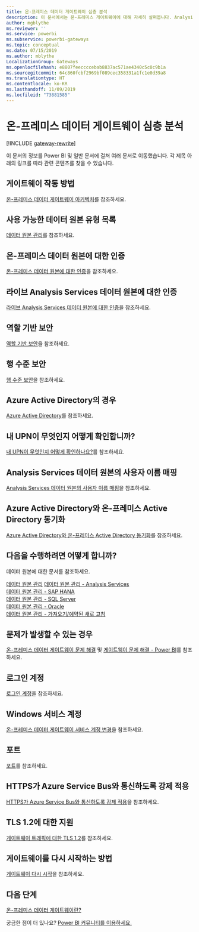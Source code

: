 ```yaml
---
title: 온-프레미스 데이터 게이트웨이 심층 분석
description: 이 문서에서는 온-프레미스 게이트웨이에 대해 자세히 살펴봅니다. Analysis Services로 작업 시 서비스가 Azure Active Directory 및 로컬 Active Directory에서 작동하는 방식을 살펴봅니다.
author: mgblythe
ms.reviewer: ''
ms.service: powerbi
ms.subservice: powerbi-gateways
ms.topic: conceptual
ms.date: 07/15/2019
ms.author: mblythe
LocalizationGroup: Gateways
ms.openlocfilehash: e8807feeccccebab8837ac571ae4340c5c0c9b1a
ms.sourcegitcommit: 64c860fcbf2969bf089cec358331a1fc1e0d39a8
ms.translationtype: HT
ms.contentlocale: ko-KR
ms.lasthandoff: 11/09/2019
ms.locfileid: "73881585"
---
```

# <a name="on-premises-data-gateway-in-depth"></a>온-프레미스 데이터 게이트웨이 심층 분석

[!INCLUDE [gateway-rewrite](includes/gateway-rewrite.md)]

이 문서의 정보를 Power BI 및 일반 문서에 걸쳐 여러 문서로 이동했습니다. 각 제목 아래의 링크를 따라 관련 콘텐츠를 찾을 수 있습니다.

## <a name="how-the-gateway-works"></a>게이트웨이 작동 방법

[온-프레미스 데이터 게이트웨이 아키텍처](/data-integration/gateway/service-gateway-onprem-indepth)를 참조하세요.

## <a name="list-of-available-data-source-types"></a>사용 가능한 데이터 원본 유형 목록

[데이터 원본 관리](service-gateway-data-sources.md)를 참조하세요.

## <a name="authentication-to-on-premises-data-sources"></a>온-프레미스 데이터 원본에 대한 인증

[온-프레미스 데이터 원본에 대한 인증](/data-integration/gateway/service-gateway-onprem-indepth#authentication-to-on-premises-data-sources)을 참조하세요.

## <a name="authentication-to-a-live-analysis-services-data-source"></a>라이브 Analysis Services 데이터 원본에 대한 인증

[라이브 Analysis Services 데이터 원본에 대한 인증](service-gateway-enterprise-manage-ssas.md#authentication-to-a-live-analysis-services-data-source)을 참조하세요.

## <a name="role-based-security"></a>역할 기반 보안

[역할 기반 보안](service-gateway-enterprise-manage-ssas.md#role-based-security)을 참조하세요.

## <a name="row-level-security"></a>행 수준 보안

[행 수준 보안](service-gateway-enterprise-manage-ssas.md#row-level-security)을 참조하세요.

## <a name="what-about-azure-active-directory"></a>Azure Active Directory의 경우

[Azure Active Directory](/data-integration/gateway/service-gateway-onprem-indepth#azure-active-directory)를 참조하세요.

## <a name="how-do-i-tell-what-my-upn-is"></a>내 UPN이 무엇인지 어떻게 확인합니까?

[내 UPN이 무엇인지 어떻게 확인하나요?](/data-integration/gateway/service-gateway-onprem-indepth#how-do-i-tell-what-my-upn-is)를 참조하세요.

## <a name="map-user-names-for-analysis-services-data-sources"></a>Analysis Services 데이터 원본의 사용자 이름 매핑

[Analysis Services 데이터 원본의 사용자 이름 매핑](service-gateway-enterprise-manage-ssas.md#map-user-names-for-analysis-services-data-sources)을 참조하세요.

## <a name="synchronize-an-on-premises-active-directory-with-azure-active-directory"></a>Azure Active Directory와 온-프레미스 Active Directory 동기화

[Azure Active Directory와 온-프레미스 Active Directory 동기화](/data-integration/gateway/service-gateway-onprem-indepth#synchronize-an-on-premises-active-directory-with-azure-active-directory)를 참조하세요.

## <a name="what-to-do-next"></a>다음을 수행하려면 어떻게 합니까?

데이터 원본에 대한 문서를 참조하세요.

[데이터 원본 관리](service-gateway-data-sources.md)
[데이터 원본 관리 - Analysis Services](service-gateway-enterprise-manage-ssas.md)  
[데이터 원본 관리 - SAP HANA](service-gateway-enterprise-manage-sap.md)  
[데이터 원본 관리 - SQL Server](service-gateway-enterprise-manage-sql.md)  
[데이터 원본 관리 - Oracle](service-gateway-onprem-manage-oracle.md)  
[데이터 원본 관리 - 가져오기/예약된 새로 고침](service-gateway-enterprise-manage-scheduled-refresh.md)  

## <a name="where-things-can-go-wrong"></a>문제가 발생할 수 있는 경우

[온-프레미스 데이터 게이트웨이 문제 해결](/data-integration/gateway/service-gateway-tshoot) 및 [게이트웨이 문제 해결 - Power BI](service-gateway-onprem-tshoot.md)를 참조하세요.

## <a name="sign-in-account"></a>로그인 계정

[로그인 계정](/data-integration/gateway/service-gateway-onprem-indepth#sign-in-account)을 참조하세요.

## <a name="windows-service-account"></a>Windows 서비스 계정

[온-프레미스 데이터 게이트웨이 서비스 계정 변경](/data-integration/gateway/service-gateway-service-account)을 참조하세요.

## <a name="ports"></a>포트

[포트](/data-integration/gateway/service-gateway-communication#ports)를 참조하세요.

## <a name="forcing-https-communication-with-azure-service-bus"></a>HTTPS가 Azure Service Bus와 통신하도록 강제 적용

[HTTPS가 Azure Service Bus와 통신하도록 강제 적용](/data-integration/gateway/service-gateway-communication#force-https-communication-with-azure-service-bus)을 참조하세요.

## <a name="support-for-tls-12"></a>TLS 1.2에 대한 지원

[게이트웨이 트래픽에 대한 TLS 1.2](/data-integration/gateway/service-gateway-communication#tls-12-for-gateway-traffic)를 참조하세요.

## <a name="how-to-restart-the-gateway"></a>게이트웨이를 다시 시작하는 방법

[게이트웨이 다시 시작](/data-integration/gateway/service-gateway-restart)을 참조하세요.

## <a name="next-steps"></a>다음 단계

[온-프레미스 데이터 게이트웨이란?](service-gateway-onprem.md)

궁금한 점이 더 있나요? [Power BI 커뮤니티를 이용하세요.](https://community.powerbi.com/)